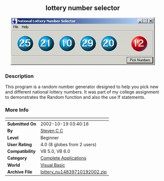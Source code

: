 ﻿<div align="center">

## lottery number selector

<img src="PIC200210191056455720.gif">
</div>

### Description

This program is a random number generator designed to help you pick new and different national lottery numbers. It was part of my college assignment to demonstrates the Random function and also the use If statements.
 
### More Info
 


<span>             |<span>
---                |---
**Submitted On**   |2002-10-19 03:40:16
**By**             |[Steven C C](https://github.com/Planet-Source-Code/PSCIndex/blob/master/ByAuthor/steven-c-c.md)
**Level**          |Beginner
**User Rating**    |4.0 (8 globes from 2 users)
**Compatibility**  |VB 5\.0, VB 6\.0
**Category**       |[Complete Applications](https://github.com/Planet-Source-Code/PSCIndex/blob/master/ByCategory/complete-applications__1-27.md)
**World**          |[Visual Basic](https://github.com/Planet-Source-Code/PSCIndex/blob/master/ByWorld/visual-basic.md)
**Archive File**   |[lottery\_nu14839710192002\.zip](https://github.com/Planet-Source-Code/steven-c-c-lottery-number-selector__1-39958/archive/master.zip)









